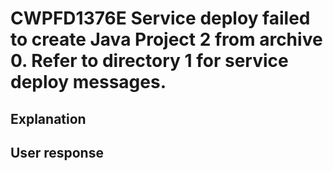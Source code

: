 # CWPFD1376E Service deploy failed to create Java Project 2 from archive 0. Refer to directory 1 for service deploy messages.

## Explanation

## User response